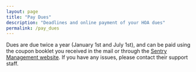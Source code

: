 ```yaml
---
layout: page
title: "Pay Dues"
description: "Deadlines and online payment of your HOA dues"
permalink: /pay_dues
---
```


Dues are due twice a year (January 1st and July 1st), and can be paid using the coupon booklet you received in the mail or through the [Sentry Management website](https://www.sentrymgt.com/).  If you have any issues, please contact their support staff.
